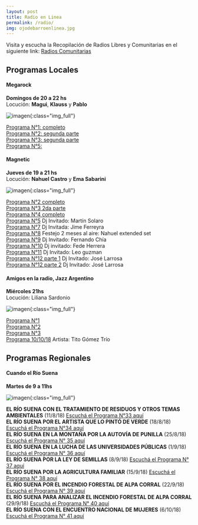 ```yaml
---
layout: post
title: Radio en Linea
permalink: /radio/
img: ojodebarroenlinea.jpg
---
```


Visita y escucha la Recopilación de Radios Libres y Comunitarias en el siguiente link: [Radios Comunitarias](https://www.respeto.org.ar/radios)

## Programas Locales

#### Megarock  
__Domingos de 20 a 22 hs__  
Locución:
__Magui__, __Klauss__ y __Pablo__

![imagen]({{site.baseurl}}/img/megarock.jpg){:class="img_full"}

[Programa N°1: completo](https://archive.org/details/ojodebarro_megarock_1)  
[Programa N°2: segunda parte](https://archive.org/details/ojodebarro_megarock_2)  
[Programa N°3: segunda parte](https://archive.org/details/ojodebarro_megarock_3)  
[Programa N°5:](https://archive.org/details/ojodebarro_megarock_6)

#### Magnetic  
__Jueves de 19 a 21 hs__  
Locución: __Nahuel Castro__ y __Ema Sabarini__

![imagen]({{site.baseurl}}/img/magnetic1.jpeg){:class="img_full"}

[Programa N°2 completo](https://archive.org/details/ojodebarro_magnetic_2)  
[Programa N°3 2da parte](https://archive.org/details/ojodebarro_magnetic_3)  
[Programa N°4 completo](https://archive.org/details/ojodebarro_magnetic_4)  
[Programa N°5](https://archive.org/details/ojodebarro_magnetic_5) Dj Invitado: Martín Solaro  
[Programa N°7](https://archive.org/details/ojodebarro_magnetic_8) Dj Invitada: Jime Ferreyra  
[Programa N°8](https://archive.org/details/ojodebarro_magnetic_8_201809) Festejo 2 meses al aire: Nahuel extended set  
[Programa N°9](https://archive.org/details/magnetic_9) Dj Invitado: Fernando Chía  
[Programa N°10](https://archive.org/details/ojodebarro_magnetic_10) Dj invitado: Fede Herrera  
[Programa N°11](https://archive.org/details/ojodebarro_magnetic_11) Dj Invitado: Leo guzman  
[Programa N°12 parte 1](https://archive.org/details/ojodebarro_magnetic_12_1) Dj Invitado: José Larrosa  
[Programa N°12 parte 2](https://archive.org/details/ojodebarro_magnetic_12_2) Dj Invitado: José Larrosa  


#### Amigos en la radio, Jazz Argentino

__Miércoles 21hs__  
Locución: Liliana Sardonio  

![imagen]({{site.baseurl}}/img/amigosenlaradio.jpeg){:class="img_full"}  

[Programa N°1](https://archive.org/details/ojodebarro_amigosenlaradio_1)  
[Programa N°2](https://archive.org/details/ojodebarro_amigosenlaradio_2)  
[Programa N°3](https://archive.org/details/ojodebarro_amigosporlaradio_3)  
[Programa 10/10/18](https://archive.org/details/ojodebarro_amigosenlaradio_10_10) Artista: Tito Gómez Trío

## Programas Regionales

#### Cuando el Río Suena
__Martes de 9 a 11hs__  

![imagen]({{site.baseurl}}/img/cuandoelriosuena.jpg){:class="img_full"}

__EL RÍO SUENA CON EL TRATAMIENTO DE RESIDUOS Y OTROS TEMAS AMBIENTALES__ (11/8/18) [Escuchá el Programa N°33 aquí](https://archive.org/details/ojodebarro_cuandoelriosuena_1)  
__EL RÍO SUENA POR EL ARTISTA QUE LO PINTÓ DE VERDE__ (18/8/18) [Escuchá el Programa N°34 aquí](https://archive.org/details/ojodebarro_cuandoelriosuena_2)  
__EL RÍO SUENA EN LA MONTAÑA POR LA AUTOVÍA DE PUNILLA__ (25/8/18) [Escuchá el Programa N° 35 aquí](https://archive.org/details/ojodebarro_cuandoelriosuena_3)  
__EL RÍO SUENA EN LA LUCHA DE LAS UNIVERSIDADES PÚBLICAS__ (1/9/18) [Escuchá el Programa N° 36 aquí](https://archive.org/details/ojodebarro_cuandoelriosuena_4_1)  
__EL RÍO SUENA POR LA LEY DE SEMILLAS__ (8/9/18) [Escuchá el Programa N° 37 aquí](https://archive.org/details/ojodebarro_cuandoelriosuena_4)  
__EL RÍO SUENA POR LA AGRICULTURA FAMILIAR__ (15/9/18) [Escuchá el Programa N° 38 aquí](https://archive.org/details/ojodebarro_cuandoelriosuena_6)  
__EL RÍO SUENA POR EL INCENDIO FORESTAL DE ALPA CORRAL__ (22/9/18) [Escuchá el Programa N° 39 aquí](https://archive.org/details/ojodebarro_cuandoelriosuena_7)  
__EL RÍO SUENA PARA ANALIZAR EL INCENDIO FORESTAL DE ALPA CORRAL__ (29/9/18) [Escuchá el Programa N° 40 aquí](https://archive.org/details/ojodebarro_cuandoelriosuena_8)  
__EL RÍO SUENA CON EL ENCUENTRO NACIONAL DE MUJERES__ (6/10/18) [Escuchá el Programa N° 41 aquí](https://archive.org/details/ojodebarro_cuandoelriosuena_9)
